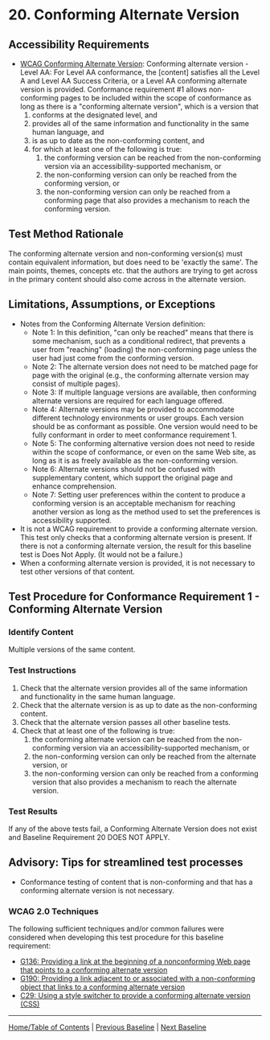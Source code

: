 # 20. Conforming Alternate Version
## Accessibility Requirements
* [WCAG Conforming Alternate Version](https://www.w3.org/TR/UNDERSTANDING-WCAG20/conformance.html#uc-conforming-alt-versions-head): Conforming alternate version - Level AA: For Level AA conformance, the [content] satisfies all the Level A and Level AA Success Criteria, or a Level AA conforming alternate version is provided. Conformance requirement #1 allows non-conforming pages to be included within the scope of conformance as long as there is a "conforming alternate version", which is a version that
   1. conforms at the designated level, and
   1. provides all of the same information and functionality in the same human language, and
   1. is as up to date as the non-conforming content, and
   1. for which at least one of the following is true:
      1. the conforming version can be reached from the non-conforming version via an accessibility-supported mechanism, or
      1. the non-conforming version can only be reached from the conforming version, or
      1. the non-conforming version can only be reached from a conforming page that also provides a mechanism to reach the conforming version.

## Test Method Rationale
The conforming alternate version and non-conforming version(s) must contain equivalent information, but does need to be 'exactly the same'. The main points, themes, concepts etc. that the authors are trying to get across in the primary content should also come across in the alternate version. 

## Limitations, Assumptions, or Exceptions
* Notes from the Conforming Alternate Version definition:
   * Note 1: In this definition, "can only be reached" means that there is some mechanism, such as a conditional redirect, that prevents a user from "reaching" (loading) the non-conforming page unless the user had just come from the conforming version.
   * Note 2: The alternate version does not need to be matched page for page with the original (e.g., the conforming alternate version may consist of multiple pages).
   * Note 3: If multiple language versions are available, then conforming alternate versions are required for each language offered.
   * Note 4: Alternate versions may be provided to accommodate different technology environments or user groups. Each version should be as conformant as possible. One version would need to be fully conformant in order to meet conformance requirement 1.
   * Note 5: The conforming alternative version does not need to reside within the scope of conformance, or even on the same Web site, as long as it is as freely available as the non-conforming version.
   * Note 6: Alternate versions should not be confused with supplementary content, which support the original page and enhance comprehension.
   * Note 7: Setting user preferences within the content to produce a conforming version is an acceptable mechanism for reaching another version as long as the method used to set the preferences is accessibility supported.
* It is not a WCAG requirement to provide a conforming alternate version. This test only checks that a conforming alternate version is present. If there is not a conforming alternate version, the result for this baseline test is Does Not Apply. (It would not be a failure.)
* When a conforming alternate version is provided, it is not necessary to test other versions of that content.

## Test Procedure for Conformance Requirement 1 - Conforming Alternate Version
### Identify Content
Multiple versions of the same content. 

### Test Instructions
1. Check that the alternate version provides all of the same information and functionality in the same human language.
1. Check that the alternate version is as up to date as the non-conforming content.
1. Check that the alternate version passes all other baseline tests.
1. Check that at least one of the following is true:
    1. the conforming alternate version can be reached from the non-conforming version via an accessibility-supported mechanism, or
    1. the non-conforming version can only be reached from the alternate version, or
    1. the non-conforming version can only be reached from a conforming version that also provides a mechanism to reach the alternate version.

### Test Results
If any of the above tests fail, a Conforming Alternate Version does not exist and Baseline Requirement 20 DOES NOT APPLY.

## Advisory: Tips for streamlined test processes
* Conformance testing of content that is non-conforming and that has a conforming alternate version is not necessary.

### WCAG 2.0 Techniques
The following sufficient techniques and/or common failures were considered when developing this test procedure for this baseline requirement:
* [G136: Providing a link at the beginning of a nonconforming Web page that points to a conforming alternate version](http://www.w3.org/TR/2016/NOTE-WCAG20-TECHS-20161007/G136)
* [G190: Providing a link adjacent to or associated with a non-conforming object that links to a conforming alternate version](http://www.w3.org/TR/2016/NOTE-WCAG20-TECHS-20161007/G190)
* [C29: Using a style switcher to provide a conforming alternate version (CSS)](http://www.w3.org/TR/2016/NOTE-WCAG20-TECHS-20161007/C29)

----------------------------------------
[Home/Table of Contents](index.md) | [Previous Baseline](19Frames.md) | [Next Baseline](21TimedEvents.md)

